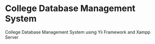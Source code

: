 # College Database Management System
 College Database Management System using Yii Framework and Xampp Server
